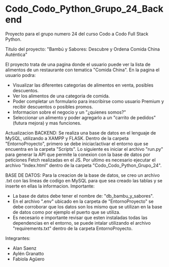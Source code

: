 # Codo_Codo_Python_Grupo_24_Backend
Proyecto para el grupo numero 24 del curso Codo a Codo Full Stack Python.

Titulo del proyecto: "Bambú y Sabores: Descubre y Ordena Comida China Auténtica"

El proyecto trata de una pagina donde el usuario puede ver la lista de alimentos de un restaurante con tematica "Comida China". En la pagina el usuario podra:
- Visualizar las diferentes categorias de alimentos en venta, posibles descuentos.
- Ver los alimentos de una categoria de comida.
- Poder completar un formulario para inscribirse como usuario Premium y recibir descuentos o posibles promos.
- Informacion sobre el negocio y un "¿quienes somos?"
- Seleccionar un alimento y poder agregarlo a un "carrito de pedidos" (futura mejora)
y mas funciones.

Actualizacion BACKEND:
Se realiza una base de datos en el lenguaje de MySQL, utilizando a XAMPP y FLASK.
Dentro de la carpeta "EntornoProyecto", primero se debe iniciar/activar el entorno que se encuentra en la carpeta "Scripts".
Lo siguiente es iniciar el archivo "run.py" para generar la API que permite la conexion con la base de datos por peticiones Fetch realizadas en el JS.
Por ultimo es necesario ejecutar el archivo "Index.html" dentro de la carpeta "Codo_Codo_Python_Grupo_24".

BASE DE DATOS:
Para la creacion de la base de datos, se creo un archivo .txt con las lineas de codigo en MySQL para que sea creado las tablas y se inserte en ellas la informacion.
Importante:
- La base de datos debe tener el nombre de: "db_bambu_y_sabores".
- En el archivo ".env" ubicado en la carpeta de "EntornoProyecto" se debe corroborar que los datos son los mismo que se utilizan en la base de datos como por ejemplo el puerto que se utiliza.
- Es necesario e importante revisar que esten instaladas todas las dependencias en el entorno, se puede intalar utilizando el archivo "requirements.txt" dentro de la carpeta EntornoProyecto.

Integrantes:
- Alan Saenz
- Aylén Granatto
- Fabiola Agüero
